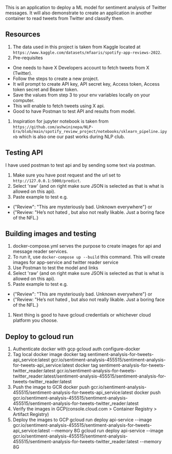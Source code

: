 This is an application to deploy a ML model for sentiment analysis of Twitter messages. It will also demonstrate
to create an application in another container to read tweets from Twitter and classify them.

## Resources
1. The data used in this project is taken from Kaggle located at `https://www.kaggle.com/datasets/mfaaris/spotify-app-reviews-2022`.
1. Pre-requisites 
- One needs to have X Developers account to fetch tweets from X (Twitter).
- Follow the steps to create a new project.
- It will prompt to create API key, API secret key, Access token, Access token secret and Bearer token.
- Save the values from step 3 to your env variables locally on your computer.
- This will enable to fetch tweets using X api.
- Good to have Postman to test API and results from model.
1. Inspiration for jupyter notebook is taken from `https://github.com/ashwininepa/NLP-Era/blob/main/spotify_review_project/notebooks/sklearn_pipeline.ipynb` which is also one our past works during NLP club.

## Testing API
I have used postman to test api and by sending some text via postman.
1. Make sure you have post request and the url set to `http://127.0.0.1:5000/predict`.
1. Select 'raw' (and on right make sure JSON is selected as that is what is allowed on this api).
1. Paste example to test e.g. 
- {"Review": "This are mysteriously bad. Unknown everywhere"} or 
- {"Review: "He’s not hated , but also not really likable.  Just a boring face of the NFL.}

## Building images and testing
1. docker-compose.yml serves the purpose to create images for api and message reader services.
1. To run it, use `docker-compose up --build` this command. This will create images for app-service and twitter reader service
1. Use Postman to test the model and links
1. Select 'raw' (and on right make sure JSON is selected as that is what is allowed on this api).
1. Paste example to test e.g. 
- {"Review": "This are mysteriously bad. Unknown everywhere"} or 
- {"Review: "He’s not hated , but also not really likable.  Just a boring face of the NFL.}
1. Next thing is good to have gcloud credentials or whichever cloud platform you choose.

## Deploy to gcloud run
1. Authenticate docker with gcp
gcloud auth configure-docker
1. Tag local docker image
docker tag sentiment-analysis-for-tweets-api_service:latest gcr.io/sentiment-analysis-455515/sentiment-analysis-for-tweets-api_service:latest
docker tag sentiment-analysis-for-tweets-twitter_reader:latest gcr.io/sentiment-analysis-for-tweets-twitter_reader:latest/sentiment-analysis-455515/sentiment-analysis-for-tweets-twitter_reader:latest
1. Push the image to GCR
docker push gcr.io/sentiment-analysis-455515/sentiment-analysis-for-tweets-api_service:latest
docker push gcr.io/sentiment-analysis-455515/sentiment-analysis-455515/sentiment-analysis-for-tweets-twitter_reader:latest
1. Verify the images in GCP(console.cloud.com > Container Registry > Artifact Registry)
1. Deploy the images to GCP
gcloud run deploy api-service --image gcr.io/sentiment-analysis-455515/sentiment-analysis-for-tweets-api_service:latest --memory 8G
gcloud run deploy api-service --image gcr.io/sentiment-analysis-455515/sentiment-analysis-455515/sentiment-analysis-for-tweets-twitter_reader:latest --memory 8G
